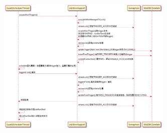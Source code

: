 ![quartz任务调度流程](https://github.com/fuyanzhang/riches/blob/master/%E8%AF%BB%E4%B9%A6%E7%AC%94%E8%AE%B0/task%E5%AD%A6%E4%B9%A0/quartz/quartz%E8%B0%83%E5%BA%A6.png)